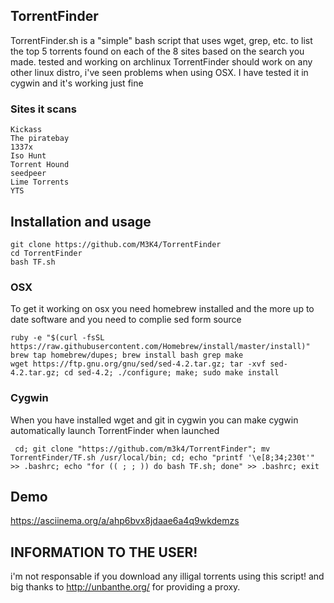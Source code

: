 ## TorrentFinder
TorrentFinder.sh is a "simple" bash script that uses wget, grep, etc. to list the top 5 torrents found on each of the 8 sites based on the search you made. tested and working on archlinux TorrentFinder should work on any other linux distro, i've seen problems when using OSX. I have  tested it in cygwin and it's working just fine
### Sites it scans
    
    Kickass
    The piratebay
    1337x
    Iso Hunt
    Torrent Hound
    seedpeer
    Lime Torrents
    YTS 
    
## Installation and usage

    git clone https://github.com/M3K4/TorrentFinder
    cd TorrentFinder
    bash TF.sh
    
### OSX
To get it working on osx you need homebrew installed and the more up to date software and you need to complie sed form source 

    ruby -e "$(curl -fsSL https://raw.githubusercontent.com/Homebrew/install/master/install)"
    brew tap homebrew/dupes; brew install bash grep make
    wget https://ftp.gnu.org/gnu/sed/sed-4.2.tar.gz; tar -xvf sed-4.2.tar.gz; cd sed-4.2; ./configure; make; sudo make install
    
### Cygwin
When you have installed wget and git in cygwin you can make cygwin automatically launch TorrentFinder when launched
    
     cd; git clone "https://github.com/m3k4/TorrentFinder"; mv TorrentFinder/TF.sh /usr/local/bin; cd; echo "printf '\e[8;34;230t'" >> .bashrc; echo "for (( ; ; )) do bash TF.sh; done" >> .bashrc; exit

    
## Demo

https://asciinema.org/a/ahp6bvx8jdaae6a4q9wkdemzs

## INFORMATION TO THE USER!
i'm not responsable if you download any illigal torrents using this script!
and big thanks to http://unbanthe.org/ for providing a proxy.

